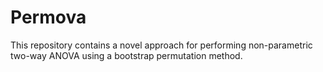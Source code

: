 # Permova
This repository contains a novel approach for performing non-parametric two-way ANOVA using a bootstrap permutation method.
